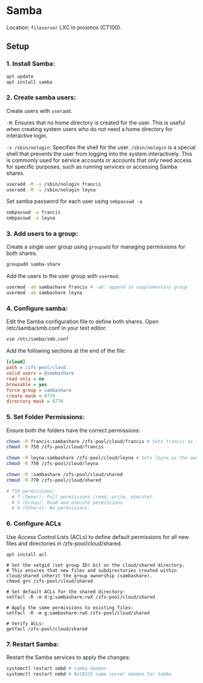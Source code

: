 # Samba

Location: `fileserver` LXC in proxmox (CT100).

## Setup

### 1. Install Samba:
```bash
apt update
apt install samba
```

### 2. Create samba users:
Create users with `useradd`.

`-M`: Ensures that no home directory is created for the user. This is useful when creating system users who do not need a home directory for interactive login.

`-s /sbin/nologin`: Specifies the shell for the user. `/sbin/nologin` is a special shell that prevents the user from logging into the system interactively. This is commonly used for service accounts or accounts that only need access for specific purposes, such as running services or accessing Samba shares.
```bash
useradd -M -s /sbin/nologin francis
useradd -M -s /sbin/nologin leyna
```

Set samba password for each user using `smbpasswd -a`
```bash
smbpasswd -a francis
smbpasswd -a leyna
```

### 3. Add users to a group:
Create a single user group using `groupadd` for managing permissions for both shares.
```bash
groupadd samba-share
```

Add the users to the user group with `usermod`.
```bash
usermod -aG sambashare francis # -aG: append to supplementary group
usermod -aG sambashare leyna
```

### 4. Configure samba:
Edit the Samba configuration file to define both shares. Open /etc/samba/smb.conf in your text editor:
```bash
vim /etc/samba/smb.conf
```

Add the following sections at the end of the file:
```ini
[cloud]
path = /zfs-pool/cloud
valid users = @sambashare
read only = no
browsable = yes
force group = sambashare
create mask = 0770
directory mask = 0770
```

### 5. Set Folder Permissions:
Ensure both the folders have the correct permissions:

```bash
chown -R francis:sambashare /zfs-pool/cloud/francis # Sets francis as the owner and sambashare as the group for francis's directory.
chmod -R 750 /zfs-pool/cloud/francis

chown -R leyna:sambashare /zfs-pool/cloud/leyna # Sets leyna as the owner and sambashare as the group for leyna's directory.
chmod -R 750 /zfs-pool/cloud/leyna

chown -R :sambashare /zfs-pool/cloud/shared
chmod -R 770 /zfs-pool/cloud/shared

# 750 permissions:
  # 7 (Owner): Full permissions (read, write, execute).
  # 5 (Group): Read and execute permissions.
  # 0 (Others): No permissions.
```

### 6. Configure ACLs
Use Access Control Lists (ACLs) to define default permissions for all new files and directories in /zfs-pool/cloud/shared.

```
apt install acl

# Set the setgid (set group ID) bit on the cloud/shared directory.
# This ensures that new files and subdirectories created within cloud/shared inherit the group ownership (sambashare).
chmod g+s /zfs-pool/cloud/shared

# Set default ACLs for the shared directory:
setfacl -R -m d:g:sambashare:rwX /zfs-pool/cloud/shared

# Apply the same permissions to existing files:
setfacl -R -m g:sambashare:rwX /zfs-pool/cloud/shared

# Verify ACLs:
getfacl /zfs-pool/cloud/shared
```

### 7. Restart Samba:
Restart the Samba services to apply the changes:

```bash
systemctl restart smbd # samba daemon
systemctl restart nmbd # NetBIOS name server daemon for Samba
```
